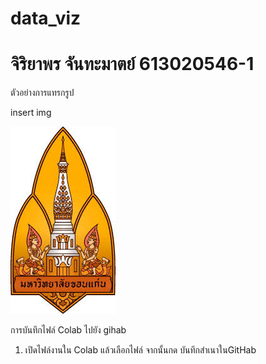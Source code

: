 # data_viz
# จิริยาพร จันทะมาตย์ 613020546-1

ตัวอย่างการแทรกรูป

insert img

![README](kkulog.jfif)


การบันทึกไฟล์ Colab ไปยัง gihab
1. เปิดไฟล์งานใน Colab แล้วเลือกไฟล์ จากนั้นกด บันทึกสำเนาในGitHab
